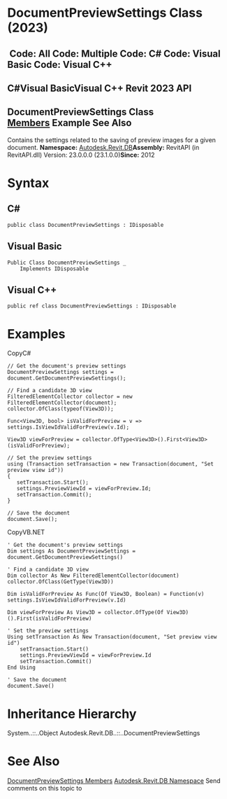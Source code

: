 # DocumentPreviewSettings Class (2023)

﻿
 Code: All Code: Multiple Code: C# Code: Visual Basic Code: Visual C++   
---  
C#Visual BasicVisual C++
Revit 2023 API  
---  
DocumentPreviewSettings Class  
[Members](bd26956e-137f-07a1-605f-d9e2115f5c47.md "DocumentPreviewSettings Members") Example See Also  
---  
Contains the settings related to the saving of preview images for a given document. 
**Namespace:** [Autodesk.Revit.DB](87546ba7-461b-c646-cbb1-2cb8f5bff8b2.md "Autodesk.Revit.DB Namespace")**Assembly:** RevitAPI (in RevitAPI.dll) Version: 23.0.0.0 (23.1.0.0)**Since:** 2012 
# Syntax
C#  
---  
```text
public class DocumentPreviewSettings : IDisposable
```
  
Visual Basic  
---  
```text
Public Class DocumentPreviewSettings _
	Implements IDisposable
```
  
Visual C++  
---  
```text
public ref class DocumentPreviewSettings : IDisposable
```
  
# Examples
CopyC#
```text
// Get the document's preview settings
DocumentPreviewSettings settings = document.GetDocumentPreviewSettings();

// Find a candidate 3D view
FilteredElementCollector collector = new FilteredElementCollector(document);
collector.OfClass(typeof(View3D));

Func<View3D, bool> isValidForPreview = v => settings.IsViewIdValidForPreview(v.Id);

View3D viewForPreview = collector.OfType<View3D>().First<View3D>(isValidForPreview);

// Set the preview settings
using (Transaction setTransaction = new Transaction(document, "Set preview view id"))
{
   setTransaction.Start();
   settings.PreviewViewId = viewForPreview.Id;
   setTransaction.Commit();
}

// Save the document
document.Save();
```

CopyVB.NET
```text
' Get the document's preview settings
Dim settings As DocumentPreviewSettings = document.GetDocumentPreviewSettings()

' Find a candidate 3D view
Dim collector As New FilteredElementCollector(document)
collector.OfClass(GetType(View3D))

Dim isValidForPreview As Func(Of View3D, Boolean) = Function(v) settings.IsViewIdValidForPreview(v.Id)

Dim viewForPreview As View3D = collector.OfType(Of View3D)().First(isValidForPreview)

' Set the preview settings
Using setTransaction As New Transaction(document, "Set preview view id")
    setTransaction.Start()
    settings.PreviewViewId = viewForPreview.Id
    setTransaction.Commit()
End Using

' Save the document
document.Save()
```

# Inheritance Hierarchy
System..::..Object Autodesk.Revit.DB..::..DocumentPreviewSettings
# See Also
[DocumentPreviewSettings Members](bd26956e-137f-07a1-605f-d9e2115f5c47.md "DocumentPreviewSettings Members")
[Autodesk.Revit.DB Namespace](87546ba7-461b-c646-cbb1-2cb8f5bff8b2.md "Autodesk.Revit.DB Namespace")
Send comments on this topic to 